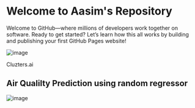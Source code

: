 # Welcome to Aasim's Repository

Welcome to GitHub—where millions of developers work together on software. Ready to get started? Let’s learn how this all works by building and publishing your first GitHub Pages website!

![image](https://user-images.githubusercontent.com/55590434/134112345-a4a25f52-53bf-4513-be2c-fa34cb7f7d00.png)

Cluzters.ai

## Air Qualilty Prediction using random regressor

![image](https://user-images.githubusercontent.com/55590434/134112657-ca518ee1-3080-43b6-b995-d504f9165eac.png)

                                                                          
